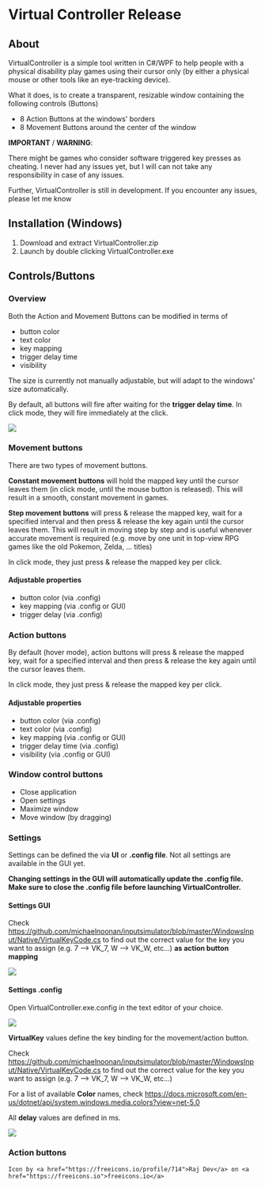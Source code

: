 # Virtual Controller Release



## About

VirtualController is a simple tool written in C#/WPF to help people with a physical disability play games using their cursor only (by either a physical mouse or other tools like an eye-tracking device).

What it does, is to create a transparent, resizable window containing the following controls (Buttons)

- 8 Action Buttons at the windows' borders
- 8 Movement Buttons around the center of the window

**IMPORTANT** / **WARNING**:

There might be games who consider software triggered key presses as cheating. I never had any issues yet, but I will can not take any responsibility in case of any issues.

Further, VirtualController is still in development. If you encounter any issues, please let me know

## Installation (Windows)

1. Download and extract VirtualController.zip
2. Launch by double clicking VirtualController.exe

## Controls/Buttons

### Overview

Both the Action and Movement Buttons can be modified in terms of 

- button color
- text color
- key mapping
- trigger delay time
- visibility

The size is currently not manually adjustable, but will adapt to the windows' size automatically.

By default, all buttons will fire after waiting for the **trigger delay time**. In click mode, they will fire immediately at the click.

![](C:\Users\Erik\Documents\GitHub\virtcontroller_build\img\button_overview.PNG)

### Movement buttons

There are two types of movement buttons.

**Constant movement buttons** will hold the mapped key until the cursor leaves them (in click mode, until the mouse button is released). This will result in a smooth, constant movement in games.

**Step movement buttons** will press & release the mapped key, wait for a specified interval and then press & release the key again until the cursor leaves them. This will result in moving step by step and is useful whenever accurate movement is required (e.g. move by one unit in top-view RPG games like the old Pokemon, Zelda, ... titles)

In click mode, they just press & release the mapped key per click.

#### Adjustable properties

- button color (via .config)
- key mapping (via .config or GUI)
- trigger delay (via .config)

### Action buttons

By default (hover mode), action buttons will press & release the mapped key, wait for a specified interval and then press & release the key again until the cursor leaves them.

In click mode, they just press & release the mapped key per click.

#### Adjustable properties

- button color (via .config)
- text color (via .config)
- key mapping (via .config or GUI)
- trigger delay time (via .config)
- visibility (via .config or GUI)

### Window control buttons

- Close application
- Open settings
- Maximize window
- Move window (by dragging)

### Settings

Settings can be defined the via **UI** or **.config file**. Not all settings are available in the GUI yet.

**Changing settings in the GUI will automatically update the .config file. Make sure to close the .config file before launching VirtualController.**

#### Settings GUI

Check https://github.com/michaelnoonan/inputsimulator/blob/master/WindowsInput/Native/VirtualKeyCode.cs to find out the correct value for the key you want to assign (e.g. 7 --> VK_7, W --> VK_W, etc...) **as action button mapping**

![](C:\Users\Erik\Documents\GitHub\virtcontroller_build\img\settings_gui.png)

#### Settings .config

Open VirtualController.exe.config in the text editor of your choice.

![](C:\Users\Erik\Documents\GitHub\virtcontroller_build\img\settings_file_expl.PNG)



**VirtualKey** values define the key binding for the movement/action button. 

Check https://github.com/michaelnoonan/inputsimulator/blob/master/WindowsInput/Native/VirtualKeyCode.cs to find out the correct value for the key you want to assign (e.g. 7 --> VK_7, W --> VK_W, etc...) 

For a list of available **Color** names, check https://docs.microsoft.com/en-us/dotnet/api/system.windows.media.colors?view=net-5.0

All **delay** values are defined in ms.

![](C:\Users\Erik\Documents\GitHub\virtcontroller_build\img\settings_file.PNG)

### Action buttons

    Icon by <a href="https://freeicons.io/profile/714">Raj Dev</a> on <a href="https://freeicons.io">freeicons.io</a>
